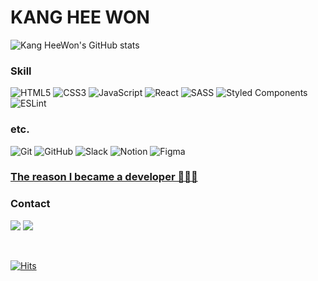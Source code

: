 # KANG HEE WON

![Kang HeeWon's GitHub stats](https://github-readme-stats.vercel.app/api?username=KH2Wone&show_icons=true&theme=radical)

### Skill
![HTML5](https://img.shields.io/badge/html5-%23E34F26.svg?style=for-the-badge&logo=html5&logoColor=white)
![CSS3](https://img.shields.io/badge/css3-%231572B6.svg?style=for-the-badge&logo=css3&logoColor=white)
![JavaScript](https://img.shields.io/badge/javascript-%23323330.svg?style=for-the-badge&logo=javascript&logoColor=%23F7DF1E)
![React](https://img.shields.io/badge/react-%2320232a.svg?style=for-the-badge&logo=react&logoColor=%2361DAFB)
![SASS](https://img.shields.io/badge/SASS-hotpink.svg?style=for-the-badge&logo=SASS&logoColor=white)
![Styled Components](https://img.shields.io/badge/styled--components-DB7093?style=for-the-badge&logo=styled-components&logoColor=white)
![ESLint](https://img.shields.io/badge/ESLint-4B3263?style=for-the-badge&logo=eslint&logoColor=white)


### etc.
![Git](https://img.shields.io/badge/git-%23F05033.svg?style=for-the-badge&logo=git&logoColor=white)
![GitHub](https://img.shields.io/badge/github-%23121011.svg?style=for-the-badge&logo=github&logoColor=white)
![Slack](https://img.shields.io/badge/Slack-4A154B?style=for-the-badge&logo=slack&logoColor=white)
![Notion](https://img.shields.io/badge/Notion-%23000000.svg?style=for-the-badge&logo=notion&logoColor=white)
![Figma](https://img.shields.io/badge/figma-%23F24E1E.svg?style=for-the-badge&logo=figma&logoColor=white)


### [The reason I became a developer 👩🏻‍💻](https://habitual-history.tistory.com/entry/%EC%9C%84%EC%BD%94%EB%93%9C-%ED%9A%8C%EA%B3%A0-2-%EC%98%A4%EC%BC%80%EC%8A%A4%ED%8A%B8%EB%9D%BC%EC%97%90-%EB%93%A4%EC%96%B4%EA%B0%80%EB%A0%A4%EA%B3%A0-%ED%96%88%EB%8A%94%EB%8D%B0-%EA%B0%9C%EB%B0%9C%EC%9E%90%EB%A5%BC-%ED%95%98%EA%B2%8C-%EB%90%90%EB%8B%A4)


### Contact
<a href="kkhw1202@gmail.com" target="_blank"><img src="https://img.shields.io/badge/Email-D42E35?style=flat-square&logo=blog&logoColor=white"/></a>
<a href="https://habitual-history.tistory.com/" target="_blank"><img src="https://img.shields.io/badge/Blog-EB531F?style=flat-square&logo=blog&logoColor=white"/></a>

<br>

[![Hits](https://hits.seeyoufarm.com/api/count/incr/badge.svg?url=https%3A%2F%2Fgithub.com%2FKH2Wone%2FKH2Wone.git&count_bg=%23FF5656&title_bg=%23565656&icon=javascript.svg&icon_color=%23FFE703&title=hits&edge_flat=false)](https://hits.seeyoufarm.com)
